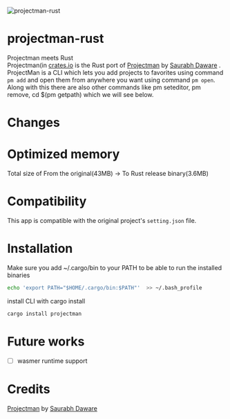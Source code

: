 ![projectman-rust](https://i.imgur.com/Xwvpfrl.png)
# projectman-rust

Projectman meets Rust   
Projectman(in [crates.io](https://crates.io/crates/projectman) is the Rust port of [Projectman](https://github.com/saurabhdaware/projectman) by [Saurabh Daware](https://github.com/saurabhdaware)
. ProjectMan is a CLI which lets you add projects to favorites using command `pm add` and open them from anywhere you want using command `pm open`. Along with this there are also other commands like pm seteditor, pm remove, cd $(pm getpath) which we will see below.


# Changes

# Optimized memory

Total size of From the original(43MB) -> To Rust release binary(3.6MB)

# Compatibility 

This app is compatible with the original project's `setting.json` file.

# Installation

Make sure you add ~/.cargo/bin to your PATH to be able to run the installed binaries

```bash
echo 'export PATH="$HOME/.cargo/bin:$PATH"'  >> ~/.bash_profile
```

install CLI with cargo install
```Bash
cargo install projectman
```

# Future works
- [ ] wasmer runtime support 

# Credits

[Projectman](https://github.com/saurabhdaware/projectman) by [Saurabh Daware](https://github.com/saurabhdaware)

